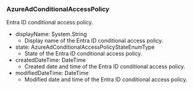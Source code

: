 ### AzureAdConditionalAccessPolicy
Entra ID conditional access policy.

- displayName: System.String
  - Display name of the Entra ID conditional access policy.
- state: AzureAdConditionalAccessPolicyStateEnumType
  - State of the Entra ID conditional access policy.
- createdDateTime: DateTime
  - Created date and time of the Entra ID conditional access policy.
- modifiedDateTime: DateTime
  - Modified date and time of the Entra ID conditional access policy.
